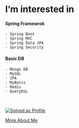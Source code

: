 # I’m interested in


#### **Spring Framewrok**
    - Spring Boot
    - Spring MVC
    - Spring Data JPA
    - Spring Security   
    
#### **Basic DB**
    - Mongo DB
    - MySQL
    - JPA
    - MyBatis
    - Redis
    - QueryDSL  
    
<br/>

[![Solved.ac Profile](http://mazassumnida.wtf/api/generate_badge?boj=sju3358)](https://solved.ac/sju3358)


[More About Me](https://sju3358.notion.site/d22c19717d344764ad15a74bd90a0db0?pvs=4)

